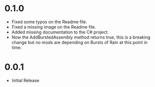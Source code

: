 # 0.1.0

* Fixed some typos on the Readme file.
* Fixed a missing image on the Readme file.
* Added missing documentation to the C# project.
* Now the AddBurstedAssembly method returns true, this is a breaking change but no mods are depending on Bursts of Rain at this point in time.

# 0.0.1

* Initial Release